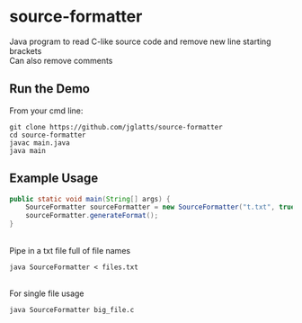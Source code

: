 # source-formatter
Java program to read C-like source code and remove new line starting brackets 
<br>
Can also remove comments

## Run the Demo
From your cmd line:
<br>
```
git clone https://github.com/jglatts/source-formatter
cd source-formatter
javac main.java
java main
```

## Example Usage 

```java
public static void main(String[] args) {
    SourceFormatter sourceFormatter = new SourceFormatter("t.txt", true); 
    sourceFormatter.generateFormat();
}
```
<br>
Pipe in a txt file full of file names
<br>


```
java SourceFormatter < files.txt
```

<br>
For single file usage
<br>


```
java SourceFormatter big_file.c
```